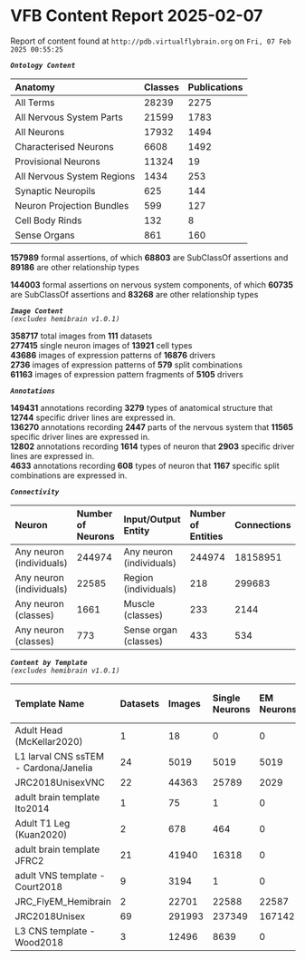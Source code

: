 
VFB Content Report 2025-02-07
=============================


Report of content found at ``http://pdb.virtualflybrain.org`` on ``Fri, 07 Feb 2025 00:55:25``  
  
***``Ontology Content``***  

|Anatomy|Classes|Publications|
| :--- | :--- | :--- |
|All Terms|28239|2275|
|All Nervous System Parts|21599|1783|
|All Neurons|17932|1494|
|Characterised Neurons|6608|1492|
|Provisional Neurons|11324|19|
|All Nervous System Regions|1434|253|
|Synaptic Neuropils|625|144|
|Neuron Projection Bundles|599|127|
|Cell Body Rinds|132|8|
|Sense Organs|861|160|
  
  
**157989** formal assertions, of which **68803** are SubClassOf assertions and **89186** are other relationship types  
  
**144003** formal assertions on nervous system components, of which **60735** are SubClassOf assertions and **83268** are other relationship types  
  
***``Image Content``***  
*``(excludes hemibrain v1.0.1)``*  
  
**358717** total images from **111** datasets  
**277415** single neuron images of **13921** cell types  
**43686** images of expression patterns of **16876** drivers  
**2736** images of expression patterns of **579** split combinations  
**61163** images of expression pattern fragments of **5105** drivers  
  
***``Annotations``***  
  
**149431** annotations recording **3279** types of anatomical structure that **12744** specific driver lines are expressed in.  
**136270** annotations recording **2447** parts of the nervous system that **11565** specific driver lines are expressed in.  
**12802** annotations recording **1614** types of neuron that **2903** specific driver lines are expressed in.  
**4633** annotations recording **608** types of neuron that **1167** specific split combinations are expressed in.  
  
***``Connectivity``***  

|Neuron|Number of Neurons|Input/Output Entity|Number of Entities|Connections|
| :--- | :--- | :--- | :--- | :--- |
|Any neuron (individuals)|244974|Any neuron (individuals)|244974|18158951|
|Any neuron (individuals)|22585|Region (individuals)|218|299683|
|Any neuron (classes)|1661|Muscle (classes)|233|2144|
|Any neuron (classes)|773|Sense organ (classes)|433|534|
  
  
  
***``Content by Template``***  
*``(excludes hemibrain v1.0.1)``*  

|Template Name|Datasets|Images|Single Neurons|EM Neurons|Full Expression Patterns|Split Expression Patterns|Partial Expression Patterns|Painted domains|
| :--- | :--- | :--- | :--- | :--- | :--- | :--- | :--- | :--- |
|Adult Head (McKellar2020)|1|18|0|0|0|0|0|0|
|L1 larval CNS ssTEM - Cardona/Janelia|24|5019|5019|5019|0|0|0|0|
|JRC2018UnisexVNC|22|44363|25789|2029|8314|625|10240|23780|
|adult brain template Ito2014|1|75|1|0|0|0|0|75|
|Adult T1 Leg (Kuan2020)|2|678|464|0|0|0|0|4|
|adult brain template JFRC2|21|41940|16318|0|25272|600|16127|58|
|adult VNS template - Court2018|9|3194|1|0|3171|480|0|21|
|JRC_FlyEM_Hemibrain|2|22701|22588|22587|0|0|0|114|
|JRC2018Unisex|69|291993|237349|167142|31655|1632|38796|46|
|L3 CNS template - Wood2018|3|12496|8639|0|0|0|12178|255|
  
